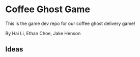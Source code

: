 # Coffee Ghost Game
This is the game dev repo for our coffee ghost delivery game! 



By Hai Li, Ethan Choe, Jake Henson 

## Ideas 
